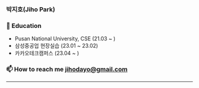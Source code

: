 <h3 align="left">박지호(Jiho Park)</h3>

### 📖 Education <br>
 - Pusan National University, CSE (21.03 ~ )<br>
 - 삼성중공업 현장실습 (23.01 ~ 23.02)<br>
 - 카카오테크캠퍼스 (23.04 ~ ) <br>
### 📫 How to reach me jihodayo@gmail.com<br>

---

<p align="left">
</p>

